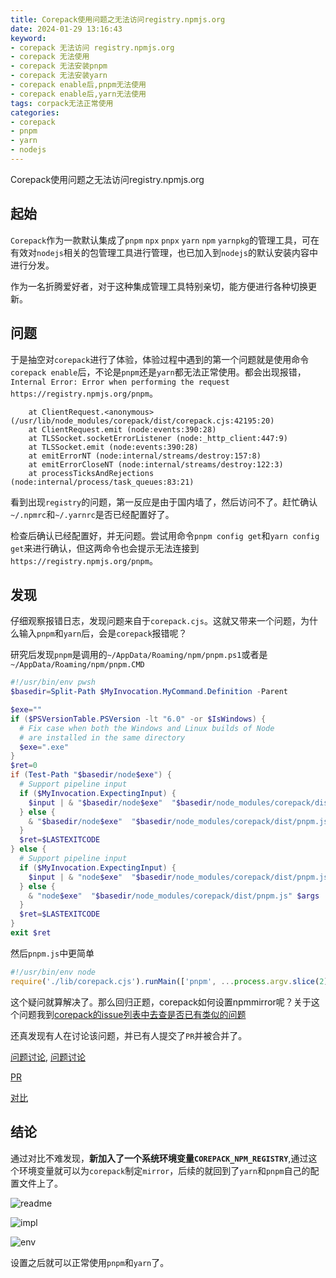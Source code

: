 ```yaml
---
title: Corepack使用问题之无法访问registry.npmjs.org
date: 2024-01-29 13:16:43
keyword: 
- corepack 无法访问 registry.npmjs.org
- corepack 无法使用
- corepack 无法安装pnpm
- corepack 无法安装yarn
- corepack enable后,pnpm无法使用
- corepack enable后,yarn无法使用
tags: corpack无法正常使用
categories: 
- corepack
- pnpm
- yarn 
- nodejs
---
```


Corepack使用问题之无法访问registry.npmjs.org

<!--more-->
## 起始
`Corepack`作为一款默认集成了`pnpm` `npx` `pnpx` `yarn` `npm` `yarnpkg`的管理工具，可在有效对`nodejs`相关的包管理工具进行管理，也已加入到`nodejs`的默认安装内容中进行分发。

作为一名折腾爱好者，对于这种集成管理工具特别亲切，能方便进行各种切换更新。

## 问题

于是抽空对`corepack`进行了体验，体验过程中遇到的第一个问题就是使用命令`corepack enable`后，不论是`pnpm`还是`yarn`都无法正常使用。都会出现报错，`Internal Error: Error when performing the request https://registry.npmjs.org/pnpm`。

```
    at ClientRequest.<anonymous> (/usr/lib/node_modules/corepack/dist/corepack.cjs:42195:20)
    at ClientRequest.emit (node:events:390:28)
    at TLSSocket.socketErrorListener (node:_http_client:447:9)
    at TLSSocket.emit (node:events:390:28)
    at emitErrorNT (node:internal/streams/destroy:157:8)
    at emitErrorCloseNT (node:internal/streams/destroy:122:3)
    at processTicksAndRejections (node:internal/process/task_queues:83:21)
```

看到出现`registry`的问题，第一反应是由于国内墙了，然后访问不了。赶忙确认`~/.npmrc`和`~/.yarnrc`是否已经配置好了。

检查后确认已经配置好，并无问题。尝试用命令`pnpm config get`和`yarn config get`来进行确认，但这两命令也会提示无法连接到`https://registry.npmjs.org/pnpm`。


## 发现

仔细观察报错日志，发现问题来自于`corepack.cjs`。这就又带来一个问题，为什么输入`pnpm`和`yarn`后，会是`corepack`报错呢？

研究后发现`pnpm`是调用的`~/AppData/Roaming/npm/pnpm.ps1`或者是`~/AppData/Roaming/npm/pnpm.CMD`
```powershell
#!/usr/bin/env pwsh
$basedir=Split-Path $MyInvocation.MyCommand.Definition -Parent

$exe=""
if ($PSVersionTable.PSVersion -lt "6.0" -or $IsWindows) {
  # Fix case when both the Windows and Linux builds of Node
  # are installed in the same directory
  $exe=".exe"
}
$ret=0
if (Test-Path "$basedir/node$exe") {
  # Support pipeline input
  if ($MyInvocation.ExpectingInput) {
    $input | & "$basedir/node$exe"  "$basedir/node_modules/corepack/dist/pnpm.js" $args
  } else {
    & "$basedir/node$exe"  "$basedir/node_modules/corepack/dist/pnpm.js" $args
  }
  $ret=$LASTEXITCODE
} else {
  # Support pipeline input
  if ($MyInvocation.ExpectingInput) {
    $input | & "node$exe"  "$basedir/node_modules/corepack/dist/pnpm.js" $args
  } else {
    & "node$exe"  "$basedir/node_modules/corepack/dist/pnpm.js" $args
  }
  $ret=$LASTEXITCODE
}
exit $ret
```

然后`pnpm.js`中更简单
```javascript
#!/usr/bin/env node
require('./lib/corepack.cjs').runMain(['pnpm', ...process.argv.slice(2)]);
```

这个疑问就算解决了。那么回归正题，corepack如何设置npmmirror呢？关于这个问题我到[corepack的issue列表中去查是否已有类似的问题](https://github.com/nodejs/corepack/issues)

还真发现有人在讨论该问题，并已有人提交了`PR`并被合并了。

[问题讨论](https://github.com/nodejs/corepack/issues/92), [问题讨论](https://github.com/nodejs/corepack/issues/66)

[PR](https://github.com/nodejs/corepack/pull/186)

[对比](https://github.com/nodejs/corepack/pull/186/files)

## 结论

通过对比不难发现，__新加入了一个系统环境变量`COREPACK_NPM_REGISTRY`__,通过这个环境变量就可以为`corepack`制定`mirror`，后续的就回到了`yarn`和`pnpm`自己的配置文件上了。

![readme](1.png)

![impl](2.png)

![env](3.png)

设置之后就可以正常使用`pnpm`和`yarn`了。


